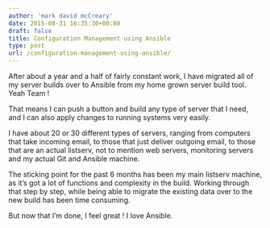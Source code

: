 ```yaml
---
author: 'mark david mcCreary'
date: 2015-08-31 16:35:30+00:00
draft: false
title: Configuration Management using Ansible
type: post
url: /configuration-management-using-ansible/
---
```


After about a year and a half of fairly constant work, I have migrated all of my server builds over to Ansible from my home grown server build tool. Yeah Team !




That means I can push a button and build any type of server that I need, and I can also apply changes to running systems very easily.




I have about 20 or 30 different types of servers, ranging from computers that take incoming email, to those that just deliver outgoing email, to those that are an actual listserv, not to mention web servers, monitoring servers and my actual Git and Ansible machine.




The sticking point for the past 6 months has been my main listserv machine, as it’s got a lot of functions and complexity in the build. Working through that step by step, while being able to migrate the existing data over to the new build has been time consuming.




But now that I’m done, I feel great ! I love Ansible.
